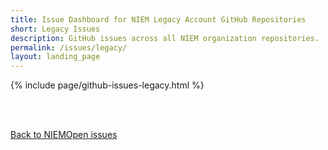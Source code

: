 ```yaml
---
title: Issue Dashboard for NIEM Legacy Account GitHub Repositories
short: Legacy Issues
description: GitHub issues across all NIEM organization repositories.
permalink: /issues/legacy/
layout: landing_page
---
```


{% include page/github-issues-legacy.html %}

<br/>
<br/>

[Back to NIEMOpen issues](../)
